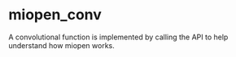 # miopen_conv
A convolutional function is implemented by calling the API to help understand how miopen works.
